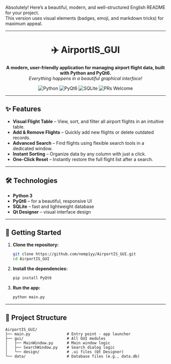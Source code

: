 Absolutely! Here’s a beautiful, modern, and well-structured English README for your project.  
This version uses visual elements (badges, emoji, and markdown tricks) for maximum appeal.

---

<div align="center">

# ✈️ AirportIS_GUI

**A modern, user-friendly application for managing airport flight data, built with Python and PyQt6.**  
_Everything happens in a beautiful graphical interface!_

![Python](https://img.shields.io/badge/Python-3.x-blue?logo=python)
![PyQt6](https://img.shields.io/badge/PyQt6-GUI-orange?logo=qt)
![SQLite](https://img.shields.io/badge/SQLite-Database-lightgrey?logo=sqlite)
![PRs Welcome](https://img.shields.io/badge/PRs-welcome-brightgreen.svg?style=flat-square)

</div>

---

## ✨ Features

- **Visual Flight Table** – View, sort, and filter all airport flights in an intuitive table.
- **Add & Remove Flights** – Quickly add new flights or delete outdated records.
- **Advanced Search** – Find flights using flexible search tools in a dedicated window.
- **Instant Sorting** – Organize data by any column with just a click.
- **One-Click Reset** – Instantly restore the full flight list after a search.

---

## 🛠️ Technologies

- **Python 3**
- **PyQt6** – for a beautiful, responsive UI
- **SQLite** – fast and lightweight database
- **Qt Designer** – visual interface design

---

## 🚀 Getting Started

1. **Clone the repository:**
    ```bash
    git clone https://github.com/nemp1yy/AirportIS_GUI.git
    cd AirportIS_GUI
    ```

2. **Install the dependencies:**
    ```bash
    pip install PyQt6
    ```

3. **Run the app:**
    ```bash
    python main.py
    ```

---

## 📂 Project Structure

```
AirportIS_GUI/
├── main.py                # Entry point - app launcher
├── gui/                   # All GUI modules
│   ├── MainWindow.py      # Main window logic
│   ├── SearchWindow.py    # Search dialog logic
│   └── design/            # .ui files (Qt Designer)
└── data/                  # Database files (e.g., data.db)
```
